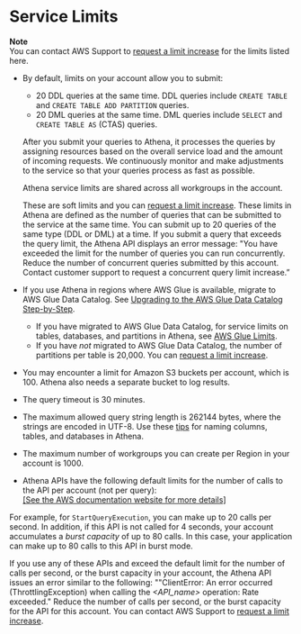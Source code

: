 # Service Limits<a name="service-limits"></a>

**Note**  
You can contact AWS Support to [request a limit increase](https://docs.aws.amazon.com/general/latest/gr/aws_service_limits.html) for the limits listed here\.
+ By default, limits on your account allow you to submit: 
  + 20 DDL queries at the same time\. DDL queries include `CREATE TABLE` and `CREATE TABLE ADD PARTITION` queries\. 
  + 20 DML queries at the same time\. DML queries include `SELECT` and `CREATE TABLE AS` \(CTAS\) queries\.

  After you submit your queries to Athena, it processes the queries by assigning resources based on the overall service load and the amount of incoming requests\. We continuously monitor and make adjustments to the service so that your queries process as fast as possible\. 

  Athena service limits are shared across all workgroups in the account\.

   These are soft limits and you can [request a limit increase](https://docs.aws.amazon.com/general/latest/gr/aws_service_limits.html)\. These limits in Athena are defined as the number of queries that can be submitted to the service at the same time\. You can submit up to 20 queries of the same type \(DDL or DML\) at a time\. If you submit a query that exceeds the query limit, the Athena API displays an error message: "You have exceeded the limit for the number of queries you can run concurrently\. Reduce the number of concurrent queries submitted by this account\. Contact customer support to request a concurrent query limit increase\.” 
+ If you use Athena in regions where AWS Glue is available, migrate to AWS Glue Data Catalog\. See [Upgrading to the AWS Glue Data Catalog Step\-by\-Step](glue-upgrade.md)\.
  + If you have migrated to AWS Glue Data Catalog, for service limits on tables, databases, and partitions in Athena, see [AWS Glue Limits](https://docs.aws.amazon.com/glue/latest/dg/troubleshooting-service-limits.html)\. 
  + If you have *not* migrated to AWS Glue Data Catalog, the number of partitions per table is 20,000\. You can [request a limit increase](https://docs.aws.amazon.com/general/latest/gr/aws_service_limits.html)\.
+ You may encounter a limit for Amazon S3 buckets per account, which is 100\. Athena also needs a separate bucket to log results\.
+ The query timeout is 30 minutes\.
+ The maximum allowed query string length is 262144 bytes, where the strings are encoded in UTF\-8\. Use these [tips](tables-databases-columns-names.md) for naming columns, tables, and databases in Athena\.
+ The maximum number of workgroups you can create per Region in your account is 1000\.
+  Athena APIs have the following default limits for the number of calls to the API per account \(not per query\):    
[\[See the AWS documentation website for more details\]](http://docs.aws.amazon.com/athena/latest/ug/service-limits.html)

  For example, for `StartQueryExecution`, you can make up to 20 calls per second\. In addition, if this API is not called for 4 seconds, your account accumulates a *burst capacity* of up to 80 calls\. In this case, your application can make up to 80 calls to this API in burst mode\.

  If you use any of these APIs and exceed the default limit for the number of calls per second, or the burst capacity in your account, the Athena API issues an error similar to the following: ""ClientError: An error occurred \(ThrottlingException\) when calling the *<API\_name>* operation: Rate exceeded\." Reduce the number of calls per second, or the burst capacity for the API for this account\. You can contact AWS Support to [request a limit increase](https://docs.aws.amazon.com/general/latest/gr/aws_service_limits.html)\.